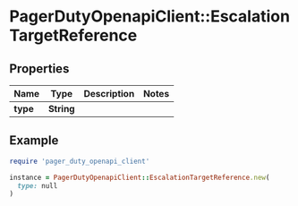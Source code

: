 # PagerDutyOpenapiClient::EscalationTargetReference

## Properties

| Name | Type | Description | Notes |
| ---- | ---- | ----------- | ----- |
| **type** | **String** |  |  |

## Example

```ruby
require 'pager_duty_openapi_client'

instance = PagerDutyOpenapiClient::EscalationTargetReference.new(
  type: null
)
```

